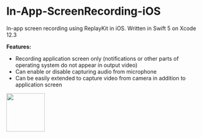 # In-App-ScreenRecording-iOS
In-app screen recording using ReplayKit in iOS. Written in Swift 5 on Xcode 12.3

**Features:**
* Recording application screen only (notifications or other parts of operating system do not appear in output video)
* Can enable or disable capturing audio from microphone
* Can be easily extended to capture video from camera in addition to application screen


<img src="https://user-images.githubusercontent.com/8017394/132110004-0a53c68e-94ae-4485-aa5e-071ab3c93778.jpeg" width="100" height="100">


